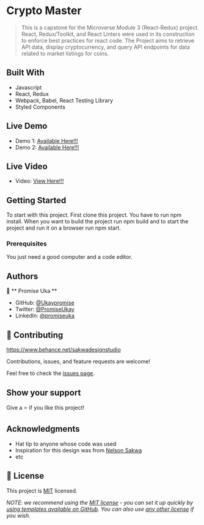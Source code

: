 # Crypto Master

> This is a capstone for the Microverse Module 3 (React-Redux) project. React, Redux/Toolkit, and React Linters were used in its construction to enforce best practices for react code. The Project aims to retrieve API data, display cryptocurrency, and query API endpoints for data related to market listings for coins.


## Built With

- Javascript
- React, Redux
- Webpack, Babel, React Testing Library
- Styled Components

## Live Demo
- Demo 1: [Available Here!!!](https://6341fe57ccdf94192b341a50--endearing-bonbon-930883.netlify.app/)
- Demo 2: [Available Here!!!](https://cozy-sorbet-53043b.netlify.app/)

## Live Video
- Video: [View Here!!!](https://www.loom.com/share/1bb909ddd99a4143b5187c3129c3ab04)
## Getting Started

To start with this project. First clone this project. You have to run npm install. When you want to build the project run npm build and to start the project and run it on a browser run npm start. 

### Prerequisites

You just need a good computer and a code editor. 

## Authors

👤 ** Promise Uka **

- GitHub: [@Ukaypromise](https://github.com/Ukaypromise)
- Twitter: [@PromiseUkay](https://twitter.com/PromiseUkay)
- LinkedIn: [@promiseuka](https://www.linkedin.com/in/promiseuka/)

## 🤝 Contributing
https://www.behance.net/sakwadesignstudio

Contributions, issues, and feature requests are welcome!

Feel free to check the [issues page](https://github.com/wadaudzai/math-magicians/issues).

## Show your support

Give a ⭐️ if you like this project!

## Acknowledgments

- Hat tip to anyone whose code was used
- Inspiration for this design was from [Nelson Sakwa ](https://www.behance.net/sakwadesignstudio)
- etc

## 📝 License

This project is [MIT](./LICENSE) licensed.

_NOTE: we recommend using the [MIT license](https://choosealicense.com/licenses/mit/) - you can set it up quickly by [using templates available on GitHub](https://docs.github.com/en/communities/setting-up-your-project-for-healthy-contributions/adding-a-license-to-a-repository). You can also use [any other license](https://choosealicense.com/licenses/) if you wish._